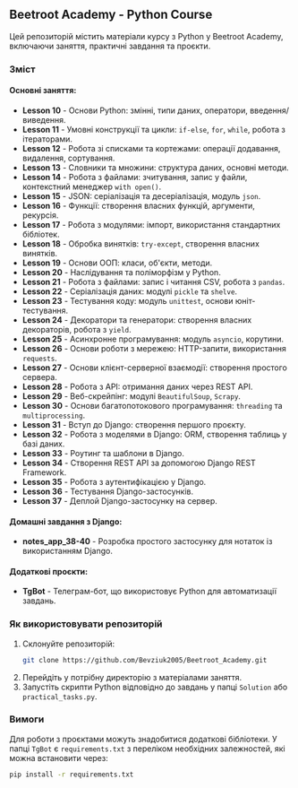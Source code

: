## Beetroot Academy - Python Course

Цей репозиторій містить матеріали курсу з Python у Beetroot Academy, включаючи заняття, практичні завдання та проєкти.

### Зміст

#### Основні заняття:
- **Lesson 10** - Основи Python: змінні, типи даних, оператори, введення/виведення.
- **Lesson 11** - Умовні конструкції та цикли: `if-else`, `for`, `while`, робота з ітераторами.
- **Lesson 12** - Робота зі списками та кортежами: операції додавання, видалення, сортування.
- **Lesson 13** - Словники та множини: структура даних, основні методи.
- **Lesson 14** - Робота з файлами: зчитування, запис у файли, контекстний менеджер `with open()`.
- **Lesson 15** - JSON: серіалізація та десеріалізація, модуль `json`.
- **Lesson 16** - Функції: створення власних функцій, аргументи, рекурсія.
- **Lesson 17** - Робота з модулями: імпорт, використання стандартних бібліотек.
- **Lesson 18** - Обробка винятків: `try-except`, створення власних винятків.
- **Lesson 19** - Основи ООП: класи, об'єкти, методи.
- **Lesson 20** - Наслідування та поліморфізм у Python.
- **Lesson 21** - Робота з файлами: запис і читання CSV, робота з `pandas`.
- **Lesson 22** - Серіалізація даних: модулі `pickle` та `shelve`.
- **Lesson 23** - Тестування коду: модуль `unittest`, основи юніт-тестування.
- **Lesson 24** - Декоратори та генератори: створення власних декораторів, робота з `yield`.
- **Lesson 25** - Асинхронне програмування: модуль `asyncio`, корутини.
- **Lesson 26** - Основи роботи з мережею: HTTP-запити, використання `requests`.
- **Lesson 27** - Основи клієнт-серверної взаємодії: створення простого сервера.
- **Lesson 28** - Робота з API: отримання даних через REST API.
- **Lesson 29** - Веб-скрейпінг: модулі `BeautifulSoup`, `Scrapy`.
- **Lesson 30** - Основи багатопотокового програмування: `threading` та `multiprocessing`.
- **Lesson 31** - Вступ до Django: створення першого проєкту.
- **Lesson 32** - Робота з моделями в Django: ORM, створення таблиць у базі даних.
- **Lesson 33** - Роутинг та шаблони в Django.
- **Lesson 34** - Створення REST API за допомогою Django REST Framework.
- **Lesson 35** - Робота з аутентифікацією у Django.
- **Lesson 36** - Тестування Django-застосунків.
- **Lesson 37** - Деплой Django-застосунку на сервер.

#### Домашні завдання з Django:
- **notes_app_38-40** - Розробка простого застосунку для нотаток із використанням Django.

#### Додаткові проєкти:
- **TgBot** - Телеграм-бот, що використовує Python для автоматизації завдань.

### Як використовувати репозиторій

1. Склонуйте репозиторій:
   ```sh
   git clone https://github.com/Bevziuk2005/Beetroot_Academy.git
   ```
2. Перейдіть у потрібну директорію з матеріалами заняття.
3. Запустіть скрипти Python відповідно до завдань у папці `Solution` або `practical_tasks.py`.

### Вимоги
Для роботи з проєктами можуть знадобитися додаткові бібліотеки. У папці `TgBot` є `requirements.txt` з переліком необхідних залежностей, які можна встановити через:
```sh
pip install -r requirements.txt
```

